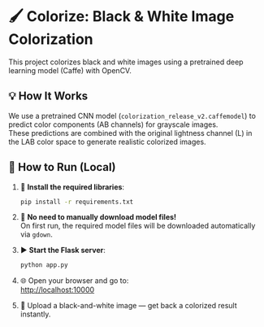 # 🖌️ Colorize: Black & White Image Colorization

This project colorizes black and white images using a pretrained deep learning model (Caffe) with OpenCV.

## 💡 How It Works

We use a pretrained CNN model (`colorization_release_v2.caffemodel`) to predict color components (AB channels) for grayscale images.  
These predictions are combined with the original lightness channel (L) in the LAB color space to generate realistic colorized images.

## 🚀 How to Run (Local)

1. 🔧 **Install the required libraries**:

   ```bash
   pip install -r requirements.txt
   ```

2. 🧠 **No need to manually download model files!**  
   On first run, the required model files will be downloaded automatically via `gdown`.

3. ▶️ **Start the Flask server**:

   ```bash
   python app.py
   ```

4. 🌐 Open your browser and go to:  
   [http://localhost:10000](http://localhost:10000)

5. 📸 Upload a black-and-white image — get back a colorized result instantly.
